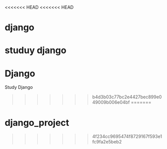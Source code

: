 <<<<<<< HEAD
<<<<<<< HEAD
# django
studuy django
=======
# Django
Study Django
>>>>>>> b4d3b03c77bc2e4427bec899e049009b006e04bf
=======
# django_project
>>>>>>> 4f234cc9695474f8729167f593e1fc9fa2e5beb2
